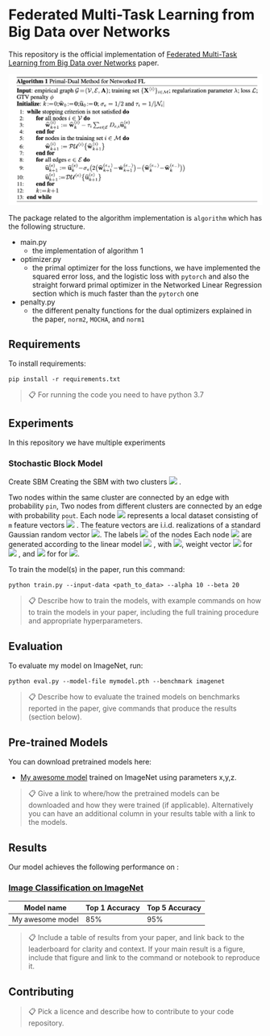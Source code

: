 # Federated Multi-Task Learning from Big Data over Networks

This repository is the official implementation of [Federated Multi-Task Learning from Big Data over Networks](https://arxiv.org/abs/2030.12345) paper. 

![alt text](algorithm1.png)

The package related to the algorithm implementation is `algorithm` which has the following structure.

* main.py 
    * the implementation of algorithm 1
* optimizer.py 
    * the primal optimizer for the loss functions, we have implemented 
    the squared error loss, and the logistic loss with `pytorch` 
    and also the straight forward primal optimizer in the 
    Networked Linear Regression section which is much faster than the `pytorch` one
* penalty.py
    * the different penalty functions for the dual optimizers explained in the paper, 
    `norm2`, `MOCHA`, and `norm1`
 

## Requirements

To install requirements:

```setup
pip install -r requirements.txt
```

>📋  For running the code you need to have python 3.7

## Experiments

In this repository we have multiple experiments

### Stochastic Block Model



Create SBM
Creating the SBM with two clusters 
<img src="https://render.githubusercontent.com/render/math?math=|C_1| = |C_2| = 100"> .

Two nodes within the same cluster are connected by an edge with probability `pin`, 
Two nodes from different clusters are connected by an edge with probability `pout`. 
Each node <img src="https://render.githubusercontent.com/render/math?math=i \in V"> represents a local dataset consisting of 
`m` feature vectors 
<img src="https://render.githubusercontent.com/render/math?math=x^{(i,1)} , . . . , x^{(i,m)} \in R^n"> . 
The feature vectors are i.i.d. realizations of a standard Gaussian random vector 
<img src="https://render.githubusercontent.com/render/math?math=x \sim N(0,I)">. The labels 
<img src="https://render.githubusercontent.com/render/math?math=y^{(i)}_1,...,y^{(i)}_m \in R">
 of the nodes Each node <img src="https://render.githubusercontent.com/render/math?math=i \in V">
are generated according to the linear model 
<img src="https://render.githubusercontent.com/render/math?math=y^{(i)}_r = (x^{(i,r)})^T \bar{w}^{(i)} + \epsilon"> , 
with <img src="https://render.githubusercontent.com/render/math?math=\epsilon \sim N(0,\sigma)">, 
weight vector 
<img src="https://render.githubusercontent.com/render/math?math=w^{(i)} = (2, 2)^T">
for <img src="https://render.githubusercontent.com/render/math?math=i \in C_1"> ,  and 
<img src="https://render.githubusercontent.com/render/math?math=w^{(i)} = (-2, 2)^T">
for for <img src="https://render.githubusercontent.com/render/math?math=i \in C_2">.

To train the model(s) in the paper, run this command:

```train
python train.py --input-data <path_to_data> --alpha 10 --beta 20
```

>📋  Describe how to train the models, with example commands on how to train the models in your paper, including the full training procedure and appropriate hyperparameters.

## Evaluation

To evaluate my model on ImageNet, run:

```eval
python eval.py --model-file mymodel.pth --benchmark imagenet
```

>📋  Describe how to evaluate the trained models on benchmarks reported in the paper, give commands that produce the results (section below).

## Pre-trained Models

You can download pretrained models here:

- [My awesome model](https://drive.google.com/mymodel.pth) trained on ImageNet using parameters x,y,z. 

>📋  Give a link to where/how the pretrained models can be downloaded and how they were trained (if applicable).  Alternatively you can have an additional column in your results table with a link to the models.

## Results

Our model achieves the following performance on :

### [Image Classification on ImageNet](https://paperswithcode.com/sota/image-classification-on-imagenet)

| Model name         | Top 1 Accuracy  | Top 5 Accuracy |
| ------------------ |---------------- | -------------- |
| My awesome model   |     85%         |      95%       |

>📋  Include a table of results from your paper, and link back to the leaderboard for clarity and context. If your main result is a figure, include that figure and link to the command or notebook to reproduce it. 


## Contributing

>📋  Pick a licence and describe how to contribute to your code repository. 
